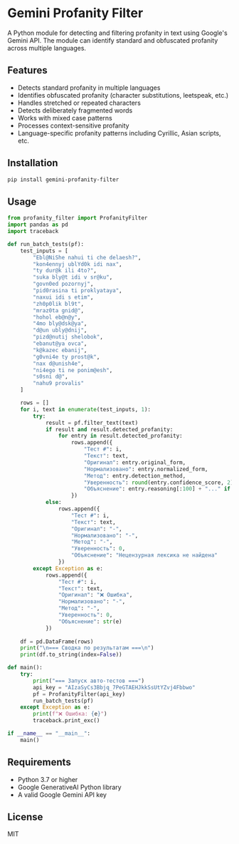 # Gemini Profanity Filter

A Python module for detecting and filtering profanity in text using Google's Gemini API.
The module can identify standard and obfuscated profanity across multiple languages.

## Features

- Detects standard profanity in multiple languages
- Identifies obfuscated profanity (character substitutions, leetspeak, etc.)
- Handles stretched or repeated characters
- Detects deliberately fragmented words
- Works with mixed case patterns
- Processes context-sensitive profanity
- Language-specific profanity patterns including Cyrillic, Asian scripts, etc.

## Installation

```bash
pip install gemini-profanity-filter
```

## Usage

```python
from profanity_filter import ProfanityFilter
import pandas as pd
import traceback

def run_batch_tests(pf):
    test_inputs = [
        "Ebl@NiShe nahui ti che delaesh?",
        "kon4ennyj ublYd0k idi nax",
        "ty dur@k ili 4to?",
        "suka bly@t idi v sr@ku",
        "govn0ed pozornyj",
        "pid0rasina ti proklyataya",
        "naxui idi s etim",
        "zh0p0lik bl9t",
        "mraz0ta gnid@",
        "hohol eb@n@y",
        "4mo bly@dsk@ya",
        "d@un ubly@dnij",
        "pizd@nutij shelobok",
        "ebanut@ya ovca",
        "k@kazec ebanij",
        "g0vni4e ty prost@k",
        "nax d@unish4e",
        "ni4ego ti ne ponim@esh",
        "s0sni d@",
        "nahu9 provalis"
    ]

    rows = []
    for i, text in enumerate(test_inputs, 1):
        try:
            result = pf.filter_text(text)
            if result and result.detected_profanity:
                for entry in result.detected_profanity:
                    rows.append({
                        "Тест #": i,
                        "Текст": text,
                        "Оригинал": entry.original_form,
                        "Нормализовано": entry.normalized_form,
                        "Метод": entry.detection_method,
                        "Уверенность": round(entry.confidence_score, 2),
                        "Объяснение": entry.reasoning[:100] + "..." if entry.reasoning else ""
                    })
            else:
                rows.append({
                    "Тест #": i,
                    "Текст": text,
                    "Оригинал": "-",
                    "Нормализовано": "-",
                    "Метод": "-",
                    "Уверенность": 0,
                    "Объяснение": "Нецензурная лексика не найдена"
                })
        except Exception as e:
            rows.append({
                "Тест #": i,
                "Текст": text,
                "Оригинал": "❌ Ошибка",
                "Нормализовано": "-",
                "Метод": "-",
                "Уверенность": 0,
                "Объяснение": str(e)
            })
    
    df = pd.DataFrame(rows)
    print("\n=== Сводка по результатам ===\n")
    print(df.to_string(index=False))

def main():
    try:
        print("=== Запуск авто-тестов ===")
        api_key = "AIzaSyCs3Bbjq_7PeGTAEHJkkSsUtYZvj4Fbbwo"
        pf = ProfanityFilter(api_key)
        run_batch_tests(pf)
    except Exception as e:
        print(f"❌ Ошибка: {e}")
        traceback.print_exc()

if __name__ == "__main__":
    main()
```

## Requirements

- Python 3.7 or higher
- Google GenerativeAI Python library
- A valid Google Gemini API key

## License

MIT